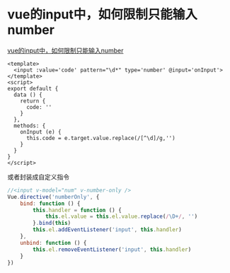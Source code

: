 # vue的input中，如何限制只能输入number

[vue的input中，如何限制只能输入number](https://segmentfault.com/q/1010000007115009)

``` vue
<template>
  <input :value='code' pattern="\d*" type='number' @input='onInput'>
</template>
<script>
export default {
  data () {
    return {
      code: ''
    }
  },
  methods: {
    onInput (e) {
      this.code = e.target.value.replace(/[^\d]/g,'')
    }
  }
}
</script>
```

或者封装成自定义指令
``` js
//<input v-model="num" v-number-only />
Vue.directive('numberOnly', {
    bind: function () {
        this.handler = function () {
            this.el.value = this.el.value.replace(/\D+/, '')
        }.bind(this)
        this.el.addEventListener('input', this.handler)
    },
    unbind: function () {
        this.el.removeEventListener('input', this.handler)
    }
})
```
